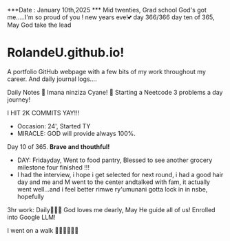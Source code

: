 ***Date : January 10th,2025 *** Mid twenties, Grad school God's got me.....I'm so proud of you ! new years eve!💕 day 366/366 day ten of 365, May God take the lead
# RolandeU.github.io!

A portfolio GitHub webpage with a few bits of my work throughout my career. And daily journal logs....


Daily Notes
💚 Imana ninziza Cyane! 
💚 Starting a Neetcode 3 problems a day journey!

I HIT 2K COMMITS YAY!!!

- Occasion: 24', Started TY 
- MIRACLE: GOD will provide always 100%.

Day 10 of 365. **Brave and thouthful!** 
- DAY: Fridayday, Went to food pantry, Blessed to see another grocery milestone four finished !!!
- I had the interview, i hope i get selected for next round, i had a good hair day and me and M went to the center andtalked with fam, it actually went well...and i feel better
rimwe ry'umunani
gotta lock in in nsbe, hopefully 

3hr work: Daily💚💚💚
God loves me dearly, May He guide all of  us!
Enrolled into Google LLM! 

I went on a walk 💚💚💚💚💚💚
